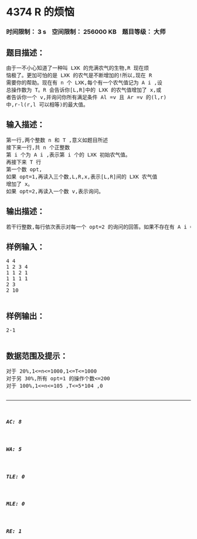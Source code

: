 # 4374 R 的烦恼   
### 时间限制： 3 s&nbsp;&nbsp;&nbsp;&nbsp;空间限制： 256000 KB&nbsp;&nbsp;&nbsp;&nbsp;题目等级： 大师  
## 题目描述：  

<pre>
由于一不小心知道了一种叫 LXK 的充满农气的生物,R 现在烦  
恼极了。更加可怕的是 LXK 的农气是不断增加的!所以,现在 R  
需要你的帮助。现在有 n 个 LXK,每个有一个农气值记为 A i ,设  
总操作数为 T。R 会告诉你[L,R]中的 LXK 的农气值增加了 x,或  
者告诉你一个 v,并询问你所有满足条件 Al =v 且 Ar =v 的(l,r)  
中,r-l(r,l 可以相等)的最大值。
</pre>
  
  
## 输入描述：  

<pre>
第一行,两个整数 n 和 T ,意义如题目所述  
接下来一行,共 n 个正整数  
第 i 个为 A i ,表示第 i 个的 LXK 初始农气值。  
再接下来 T 行  
第一个数 opt,  
如果 opt=1,再读入三个数,L,R,x,表示[L,R]间的 LXK 农气值  
增加了 x。  
如果 opt=2,再读入一个数 v,表示询问。
</pre>
  
  
## 输出描述：  

<pre>
若干行整数,每行依次表示对每一个 opt=2 的询问的回答。如果不存在有 A i =v,输出-1。
</pre>
  
  
## 样例输入：  

<pre>
4 4  
1 2 3 4  
1 1 2 1  
1 1 1 1  
2 3  
2 10  

</pre>
  
  
## 样例输出：  

<pre>
2-1  

</pre>
  
  
## 数据范围及提示：  

<pre>
对于 20%,1<=n<=1000,1<=T<=1000  
对于另 30%,所有 opt=1 的操作个数<=200  
对于 100%,1<=n<=105 ,T<=5*104 ,0<A i <=109 ,0<x<=109 ,0<v<=1018
</pre>
  
  
***  

##### AC: 8  
##### WA: 5  
##### TLE: 0  
##### MLE: 0  
##### RE: 1  

